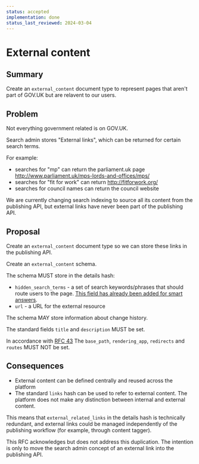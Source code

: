 ```yaml
---
status: accepted
implementation: done
status_last_reviewed: 2024-03-04
---
```


# External content

## Summary

Create an `external_content` document type to represent pages that aren't part
of GOV.UK but are relavent to our users.

## Problem

Not everything government related is on GOV.UK.

Search admin stores "External links", which can be returned for certain search terms.

For example:
- searches for "mp" can return the parliament.uk page http://www.parliament.uk/mps-lords-and-offices/mps/
- searches for "fit for work" can return http://fitforwork.org/
- searches for council names can return the council website

We are currently changing search indexing to source all its content from the publishing API, but external links
have never been part of the publishing API.

## Proposal

Create an `external_content` document type so we can store these links in the publishing API.

Create an `external_content` schema.

The schema MUST store in the details hash:
- `hidden_search_terms` - a set of search keywords/phrases that should route users to the page. [This field has already been added for smart answers](https://github.com/alphagov/govuk-content-schemas/pull/685/files).
-  `url` - a URL for the external resource

The schema MAY store information about change history.

The standard fields `title` and `description` MUST be set.

In accordance with [RFC 43](https://github.com/alphagov/govuk-rfcs/blob/master/rfc-043-content-items-without-a-base-path.md) The `base_path`, `rendering_app`, `redirects` and `routes` MUST NOT be set.

## Consequences

- External content can be defined centrally and reused across the platform
- The standard `links` hash can be used to refer to external content. The platform does not make any distinction between internal and external content.

This means that `external_related_links` in the details hash is technically redundant, and external links could be managed independently of the publishing workflow (for example, through content tagger).

This RFC acknowledges but does not address this duplication. The intention is only to move the search admin concept of an external link into the publishing API.
